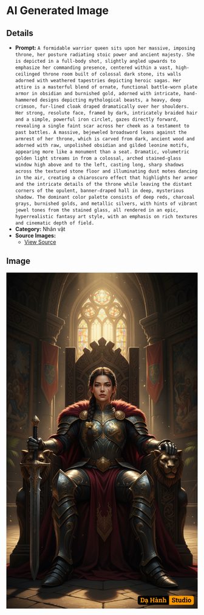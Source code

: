 # AI Generated Image

## Details
- **Prompt:** `A formidable warrior queen sits upon her massive, imposing throne, her posture radiating stoic power and ancient majesty. She is depicted in a full-body shot, slightly angled upwards to emphasize her commanding presence, centered within a vast, high-ceilinged throne room built of colossal dark stone, its walls adorned with weathered tapestries depicting heroic sagas. Her attire is a masterful blend of ornate, functional battle-worn plate armor in obsidian and burnished gold, adorned with intricate, hand-hammered designs depicting mythological beasts, a heavy, deep crimson, fur-lined cloak draped dramatically over her shoulders. Her strong, resolute face, framed by dark, intricately braided hair and a simple, powerful iron circlet, gazes directly forward, revealing a single faint scar across her cheek as a testament to past battles. A massive, bejeweled broadsword leans against the armrest of her throne, which is carved from dark, ancient wood and adorned with raw, unpolished obsidian and gilded leonine motifs, appearing more like a monument than a seat. Dramatic, volumetric golden light streams in from a colossal, arched stained-glass window high above and to the left, casting long, sharp shadows across the textured stone floor and illuminating dust motes dancing in the air, creating a chiaroscuro effect that highlights her armor and the intricate details of the throne while leaving the distant corners of the opulent, banner-draped hall in deep, mysterious shadow. The dominant color palette consists of deep reds, charcoal grays, burnished golds, and metallic silvers, with hints of vibrant jewel tones from the stained glass, all rendered in an epic, hyperrealistic fantasy art style, with an emphasis on rich textures and cinematic depth of field.`
- **Category:** Nhân vật
- **Source Images:**
  - [View Source](https://raw.githubusercontent.com/lenzcomvth/ImageLibrary/main/Female.png)

## Image
![AI Generated Image](./image-2025-10-06T08-46-47-826Z-s6w4v.png)